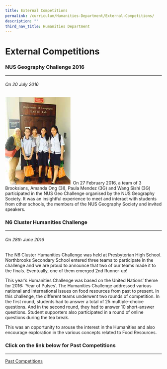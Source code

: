 ```yaml
---
title: External Competitions
permalink: /curriculum/Humanities-Department/External-Competitions/
description: ""
third_nav_title: Humanities Department
---
```


External Competitions
=====================

### NUS Geography Challenge 2016
----------------------------

###### On 20 July 2016
![](/images/externalcompetition1.jpg)
 On 27 February 2016, a team of 3 Brooksians, Amanda Ong (3I), Paula Mendez (3G) and Wang Sishi (3G) participated in the NUS Geo Challenge organised by the NUS Geography Society. It was an insightful experience to meet and interact with students from other schools, the members of the NUS Geography Society and invited speakers.
 
###  N6 Cluster Humanities Challenge
----------------------------

###### On 28th June 2016

The N6 Cluster Humanities Challenge was held at Presbyterian High School. Northbrooks Secondary School entered three teams to participate in the challenge and we are proud to announce that two of our teams made it to the finals. Eventually, one of them emerged 2nd Runner-up!  

  

This year’s Humanities Challenge was based on the United Nations’ theme for 2016: ‘Year of Pulses’. The Humanities Challenge addressed various national and international issues on food resources from past to present. In this challenge, the different teams underwent two rounds of competition. In the first round, students had to answer a total of 25 multiple-choice questions. And in the second round, they had to answer 10 short-answer questions. Student supporters also participated in a round of online questions during the tea break. 

This was an opportunity to arouse the interest in the Humanities and also encourage exploration in the various concepts related to Food Resources.

### Click on the link below for Past Competitions
--- 

[Past Competitions](/Past-Competitions/permalink/)